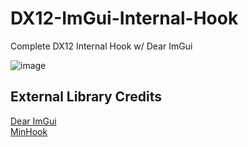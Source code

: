 # DX12-ImGui-Internal-Hook
Complete DX12 Internal Hook w/ Dear ImGui

![image](https://github.com/NightFyre/DX12-ImGui-Internal-Hook/assets/80198020/eeac08ba-0450-4879-99cb-061dc29f56b8)

## External Library Credits

[Dear ImGui](https://github.com/ocornut/imgui)  
[MinHook](https://github.com/TsudaKageyu/minhook)